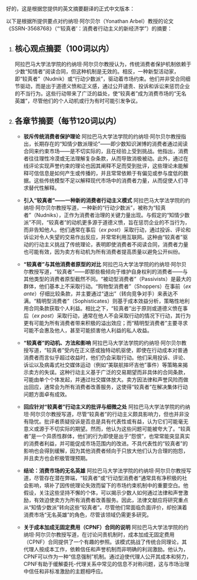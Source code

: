 好的，这是根据您提供的英文摘要翻译的正式中文版本：

以下是根据所提供要点对约纳坦·阿尔贝尔（Yonathan Arbel）教授的论文《SSRN-3568768》（“‘较真者’：消费者行动主义的新经济学”）的摘要：

1.  ## 核心观点摘要（100词以内）
    阿拉巴马大学法学院的约纳坦·阿尔贝尔教授认为，传统消费者保护机制依赖于少数“知情者”阅读合同，但这种机制是无效的。相反，一种新型活动家，即“较真者”（Nudnik）或“行动少数派”，驱动着市场约束。他们并非受合同细节驱动，而是出于道德义愤和正义感，通过公开谴责、投诉和诉讼来惩罚企业的不当行为。这些行动带来了广泛的益处，使“较真者”成为消费市场的“无名英雄”，尽管他们的个人动机或行为有时可能引发争议。

2.  ## 各章节摘要（每节120词以内）

    *   **驳斥传统消费者保护理论**
        阿拉巴马大学法学院的约纳坦·阿尔贝尔教授指出，长期存在的“知情少数派理论”——即少数知识渊博的消费者通过阅读合同来约束市场——是不切实际的，且在经验上受到挑战。他指出，消费者往往理性冷漠或无法理解复杂条款，从而导致消极被动。此外，通过在线评论实现声誉约束的理论也因其阐释不足而受到批评，这些理论未能解释可信信息是如何产生或传播的，并且常常依赖于有偏见或参与度低的数据。这些传统模型不足以解释现代市场中的消费者力量，从而促使人们寻求替代性解释。

    *   **引入“较真者”——一种新的消费者行动主义模式**
        阿拉巴马大学法学院的约纳坦·阿尔贝尔教授写道，一种新的“行动少数派”，被称为“较真者”（Nudniks），正作为消费者治理的关键力量出现。与假定的“知情少数派”不同，“较真者”的动机更多源于道德义愤，旨在惩罚企业的不当行为，而非告知他人。他们通常在事后（*ex post*）采取行动，通过投诉、评论和诉讼对令人失望的交易作出反应，并常常利用互联网。这种由“较真者”驱动的行动主义挑战了传统理论，表明即使消费者不阅读合同，消费者力量也可能有效，因为卖方有动机为所有消费者提高质量以避免公开纠纷。

    *   **“较真者”与其他消费者原型的对比**
        阿拉巴马大学法学院的约纳坦·阿尔贝尔教授写道，“较真者”——即那些极倾向于维护自身权利的消费者——与其他类型的消费者原型截然不同。“被动型消费者”（Passivists）是最大的群体，他们基本上不采取行动。“购物型消费者”（Shoppers）在事前（*ex ante*）仔细比较条款，并主要通过“退出”（转向竞争对手）来表达不满。“精明型消费者”（Sophisticates）则基于成本效益分析，策略性地利用合同条款获取个人利益。相比之下，“较真者”出于原则或道德义愤在事后（*ex post*）采取行动，通常在他人不会采取行动的情况下行动，其行为更有可能为所有消费者带来积极的溢出效应；而“精明型消费者”主要寻求可能不会惠及他人，甚至可能损害他人利益的私人收益。

    *   **“较真者”的动机、方法和影响**
        阿拉巴马大学法学院的约纳坦·阿尔贝尔教授写道，“较真者”受内在正义感或独特动机驱使，即使在行动成本对普通消费者而言似乎超过收益时，他们仍会采取行动。他们采用投诉、评论、诉讼以及病毒式社交媒体运动（例如“美联航摔坏吉他”事件）等策略来揭示卖方的失误。这种行动主义基于广泛的交易期望而非具体的合同条款，可能由单个个体发起，并通过社交媒体放大。卖方因法律和声誉风险而做出回应，通常会为所有消费者改善服务，这使得“较真者”在解决集体行动问题方面卓有成效。

    *   **回应针对“较真者”行动主义的批评与细微之处**
        阿拉巴马大学法学院的约纳坦·阿尔贝尔教授写道，尽管“较真者”的行动主义颇具影响力，但也并非没有隐忧。批评者质疑投诉是否总是具有代表性或有益，认为它们可能毫无意义或源于不切实际的期望。然而，他认为这些问题可能被夸大了。“较真者”是一个异质性群体，他们的行为即使是出于“怨恨”，也常常能突显真实的消费者利益，并可能促成市场范围内的改进。不具代表性的“较真者”的影响也会得到缓解，因为其他消费者倾向于只放大他们认为合理的抱怨，并且卖方也会积极管理预期。

    *   **结论：消费市场的无名英雄**
        阿拉巴马大学法学院的约纳坦·阿尔贝尔教授写道，尽管存在潜在弊端，“较真者”或“行动型消费者”通常具有净积极的社会影响，填补了因传统理论失效而留下的市场约束机制中的重要空白。他假设，关注这些坚持不懈的个体，可以揭示少数人如何通过法律和声誉激励，有效迫使卖方为所有消费者改善服务。因此，法律文献应将研究重点从“知情少数派”转向这些“较真者”。尽管他们常面临负面评价，却扮演着消费市场“无名英雄”的角色，尽管该领域仍需更多研究。

    *   **关于成本加成无固定费用（CPNF）合同的说明**
        阿拉巴马大学法学院的约纳坦·阿尔贝尔教授写道，在讨论问责机制时，成本加成无固定费用（CPNF）合同提供了一个有趣的参照。该模式挑战了传统合同理论，其代理人按成本工作，依赖信任和声誉机制而非明确的利润激励。他认为，CPNF可以作为一种“信息强制”机制。通过迫使代理人公开其成本和努力，CPNF有助于缓解委托-代理关系中常见的信息不对称问题，这与市场治理中信任和非标准激励的主题相呼应。